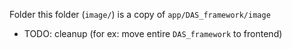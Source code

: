 Folder this folder (`image/`) is a copy of `app/DAS_framework/image`

- TODO: cleanup (for ex: move entire `DAS_framework` to frontend)
